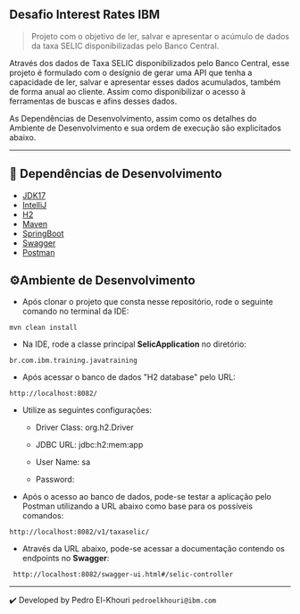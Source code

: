 ## Desafio Interest Rates IBM

> Projeto com o objetivo de ler, salvar e apresentar o acúmulo de dados da taxa SELIC disponibilizadas pelo Banco Central.

Através dos dados de Taxa SELIC disponibilizados pelo Banco Central, esse projeto é formulado com o desígnio de gerar 
uma API que tenha a capacidade de ler, salvar e apresentar esses dados acumulados, também de forma anual ao cliente.
Assim como disponibilizar o acesso à ferramentas de buscas e afins desses dados.

As Dependências de Desenvolvimento, assim como os detalhes do Ambiente de Desenvolvimento e sua ordem de execução são explicitados abaixo.

---

## 🧰 Dependências de Desenvolvimento

- [JDK17](https://www.java.com/pt-BR/)
- [IntelliJ](https://www.jetbrains.com/pt-br/idea/)
- [H2](https://www.h2database.com/html/main.html)
- [Maven](https://maven.apache.org/what-is-maven.html)
- [SpringBoot](https://spring.io/projects/spring-boot)
- [Swagger](https://swagger.io/)
- [Postman](https://www.postman.com/)

## ⚙️Ambiente de Desenvolvimento

<!--ts-->
* Após clonar o projeto que consta nesse repositório, rode o seguinte comando no terminal da IDE:

``
mvn clean install
``

* Na IDE, rode a classe principal **SelicApplication** no diretório:

``
br.com.ibm.training.javatraining
``

* Após acessar o banco de dados "H2 database" pelo URL:

``
http://localhost:8082/
``

* Utilize as seguintes configurações:


    * Driver Class: org.h2.Driver

    * JDBC URL: jdbc:h2:mem:app

    * User Name: sa

    * Password:


* Após o acesso ao banco de dados, pode-se testar a aplicação pelo Postman utilizando a URL abaixo como base para os possíveis comandos:

``
http://localhost:8082/v1/taxaselic/
``

* Através da URL abaixo, pode-se acessar a documentação contendo os endpoints no **Swagger**:

``
http://localhost:8082/swagger-ui.html#/selic-controller``

---

✔️ Developed by Pedro El-Khouri `pedroelkhouri@ibm.com`

